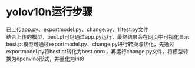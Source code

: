 # yolov10n运行步骤  

已上传app.py、exportmodel.py、change.py、11test.py文件  
结合上传的模型，best.pt可以通过app.py运行，最终结果会在网页中可视化显示
best.pt模型可通过exportmodel.py、change.py进行转换与优化，先通过exportmodel.py将best.pt转化为best.onnx，再运行change.py文件，将模型转换为openvino形式，并量化为int8
